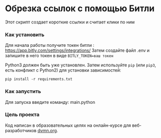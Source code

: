 # Обрезка ссылок с помощью Битли

Этот скрипт создает короткие ссылки и считает клики по ним

### Как установить

Для начала работы получите токен битли : https://app.bitly.com/settings/integrations/
Затем создайте файл .env и запишите в него токен в виде `BITLY_TOKEN=ваш токен`

Python3 должен быть уже установлен. 
Затем используйте `pip` (или `pip3`, есть конфликт с Python2) для установки зависимостей:
```
pip install -r requirements.txt
```
### Как запустить
Для запуска введите команду:
main.python 

### Цель проекта

Код написан в образовательных целях на онлайн-курсе для веб-разработчиков [dvmn.org](https://dvmn.org/).
